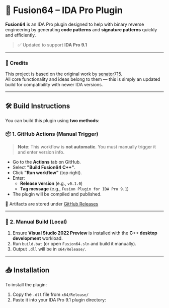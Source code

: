 # 🔬 Fusion64 – IDA Pro Plugin

**Fusion64** is an IDA Pro plugin designed to help with binary reverse engineering by generating **code patterns** and **signature patterns** quickly and efficiently.

> ✅ Updated to support **IDA Pro 9.1**

---

### 🙏 Credits

This project is based on the original work by [senator715](https://github.com/senator715/IDA-Fusion).  
All core functionality and ideas belong to them — this is simply an updated build for compatibility with newer IDA versions.

---

## 🛠️ Build Instructions

You can build this plugin using **two methods**:

### 📦 1. GitHub Actions (Manual Trigger)

> **Note**: This workflow is **not automatic**. You must manually trigger it and enter version info.

- Go to the **Actions** tab on GitHub.
- Select **"Build Fusion64 C++"**.
- Click **"Run workflow"** (top right).
- Enter:
  - **Release version** (e.g., `v0.1.0`)
  - **Tag message** (e.g., `Fusion Plugin for IDA Pro 9.1`)
- The plugin will be compiled and published.

🧪 Artifacts are stored under [GitHub Releases](https://github.com/TomieAi/Fusion64-IDA-PLUGIN/releases)

---

### 🧰 2. Manual Build (Local)

1. Ensure **Visual Studio 2022 Preview** is installed with the **C++ desktop development** workload.
2. Run `build.bat` (or open `Fusion64.sln` and build it manually).
3. Output `.dll` will be in `x64/Release/`.

---

## 📥 Installation

To install the plugin:

1. Copy the `.dll` file from `x64/Release/`
2. Paste it into your IDA Pro 9.1 plugin directory:
